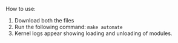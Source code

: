 How to use:

1. Download both the files
2. Run the following command:
```make automate```
3. Kernel logs appear showing loading and unloading of modules.
